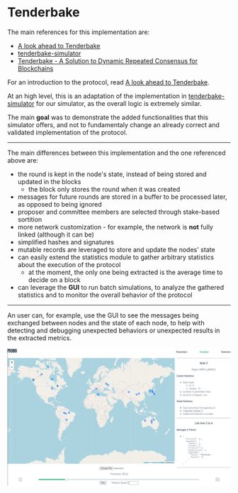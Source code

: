 # Tenderbake

The main references for this implementation are:
- [A look ahead to Tenderbake](https://blog.nomadic-labs.com/a-look-ahead-to-tenderbake.html)
- [tenderbake-simulator](https://gitlab.com/nomadic-labs/tenderbake-simulator/-/tree/master/src/tenderbake)
- [Tenderbake - A Solution to Dynamic Repeated Consensus for Blockchains](https://arxiv.org/pdf/2001.11965.pdf)

For an introduction to the protocol, read [A look ahead to Tenderbake](https://blog.nomadic-labs.com/a-look-ahead-to-tenderbake.html).

At an high level, this is an adaptation of the implementation in [tenderbake-simulator](https://gitlab.com/nomadic-labs/tenderbake-simulator/-/tree/master/src/tenderbake) for our simulator, as the overall logic is extremely similar.

The main **goal** was to demonstrate the added functionalities that this simulator offers, and not to fundamentaly change an already correct and validated implementation of the protocol.

---

The main differences between this implementation and the one referenced above are:
- the round is kept in the node's state, instead of being stored and updated in the blocks
    - the block only stores the round when it was created
- messages for future rounds are stored in a buffer to be processed later, as opposed to being ignored
- proposer and committee members are selected through stake-based sortition
- more network customization - for example, the network is **not** fully linked (although it can be)
- simplified hashes and signatures
- mutable records are leveraged to store and update the nodes' state
- can easily extend the statistics module to gather arbitrary statistics about the execution of the protocol
    - at the moment, the only one being extracted is the average time to decide on a block
- can leverage the **GUI** to run batch simulations, to analyze the gathered statistics and to monitor the overall behavior of the protocol


---

An user can, for example, use the GUI to see the messages being exchanged between nodes and the state of each node, to help with detecting and debugging unexpected behaviors or unexpected results in the extracted metrics.

![](/images/tenderbake_map.png)

